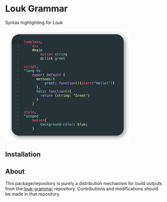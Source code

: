 # Louk Grammar
Syntax highlighting for Louk

<img width="400" src="assets/preview.png" alt="Syntax highlighting example" />

## Installation
## About
This package/repository is purely a distribution mechanism for build outputs from the [louk-grammar](https://github.com/agorischek/louk-grammar) repository. Contributions and modifications should be made in that repository.

